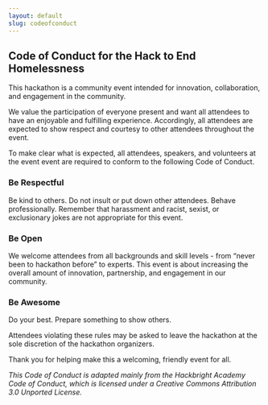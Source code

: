```yaml
---
layout: default
slug: codeofconduct
---
```


## Code of Conduct for the Hack to End Homelessness

This hackathon is a community event intended for innovation, collaboration, and engagement in the community.

We value the participation of everyone present and want all attendees to have an enjoyable and fulfilling experience. Accordingly, all attendees are expected to show respect and courtesy to other attendees throughout the event.

To make clear what is expected, all attendees, speakers, and volunteers at the event event are required to conform to the following Code of Conduct.

### Be Respectful
Be kind to others. Do not insult or put down other attendees. Behave professionally. Remember that harassment and racist, sexist, or exclusionary jokes are not appropriate for this event.

### Be Open 
We welcome attendees from all backgrounds and skill levels - from “never been to hackathon before” to experts. This event is about increasing the overall amount of innovation, partnership, and engagement in our community.

### Be Awesome
Do your best. Prepare something to show others.

Attendees violating these rules may be asked to leave the hackathon at the sole discretion of the hackathon organizers.

Thank you for helping make this a welcoming, friendly event for all.

_This Code of Conduct is adapted mainly from the Hackbright Academy Code of Conduct, which is licensed under a Creative Commons Attribution 3.0 Unported License._
